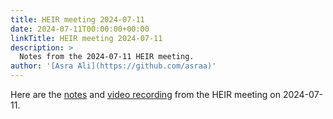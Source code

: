 ```yaml
---
title: HEIR meeting 2024-07-11
date: 2024-07-11T00:00:00+00:00
linkTitle: HEIR meeting 2024-07-11
description: >
  Notes from the 2024-07-11 HEIR meeting.
author: '[Asra Ali](https://github.com/asraa)'
---
```


Here are the
[notes](https://docs.google.com/document/d/1kP1kFKV6qrLVPv4CnIhmqO-7nMDFkCpvhzwIppJEDfU/edit?usp=sharing)
and
[video recording](https://drive.google.com/file/d/1-f5ZJ5h28FIgk_-LisNsYa77iuWPIAjU/view?usp=sharing)
from the HEIR meeting on 2024-07-11.

<!-- mdformat global-off -->
